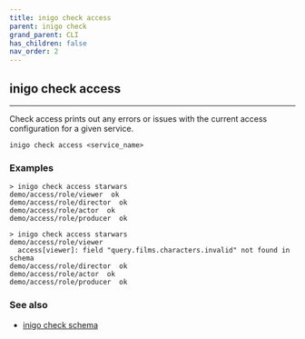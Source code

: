 ```yaml
---
title: inigo check access
parent: inigo check
grand_parent: CLI
has_children: false
nav_order: 2
---
```


## inigo check access
---
Check access prints out any errors or issues with the current access configuration for a given service.

```
inigo check access <service_name>
```

### Examples
```
> inigo check access starwars
demo/access/role/viewer  ok
demo/access/role/director  ok
demo/access/role/actor  ok
demo/access/role/producer  ok

> inigo check access starwars
demo/access/role/viewer
  access[viewer]: field "query.films.characters.invalid" not found in schema
demo/access/role/director  ok
demo/access/role/actor  ok
demo/access/role/producer  ok
```

### See also
- [inigo check schema](/cli_inigo_check_schema.html)
